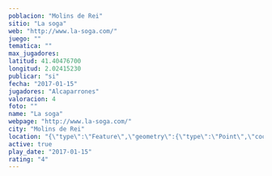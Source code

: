 ```yaml
---
poblacion: "Molins de Rei"
sitio: "La soga"
web: "http://www.la-soga.com/"
juego: ""
tematica: ""
max_jugadores: 
latitud: 41.40476700
longitud: 2.02415230
publicar: "si"
fecha: "2017-01-15"
jugadores: "Alcaparrones"
valoracion: 4
foto: ""
name: "La soga"
webpage: "http://www.la-soga.com/"
city: "Molins de Rei"
location: "{\"type\":\"Feature\",\"geometry\":{\"type\":\"Point\",\"coordinates\":[41.404767,2.0241523]}}"
active: true
play_date: "2017-01-15"
rating: "4"
---
```

